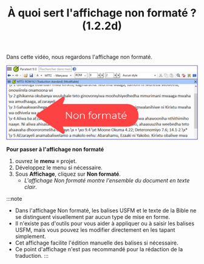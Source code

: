 ﻿---
title: À quoi sert l'affichage non formaté ? (1.2.2d)
---

Dans cette vidéo, nous regardons l'affichage non formaté.

![](../media/41c16f71656dad10f10d03e0ae20c378.png)

**Pour passer à l'affichage non formaté**

1.  ouvrez le **menu** **≡** projet.
1.  Développez le menu si nécessaire.
1.  Sous **Affichage**, cliquez sur **Non formaté**.
     -  *L'affichage Non formaté montre l'ensemble du document en texte clair*.
    
:::note
-  Dans l'affichage Non formaté, les balises USFM et le texte de la Bible ne se distinguent visuellement par aucun type de mise en forme.
-  Il n'existe pas d'outils pour vous aider à appliquer ou à saisir les balises USFM, mais vous pouvez les modifier directement en les tapant simplement.
-  Cet affichage facilite l'édition manuelle des balises si nécessaire.
-  Ce point d'affichage n'est pas recommandé pour la rédaction de la traduction.
:::
